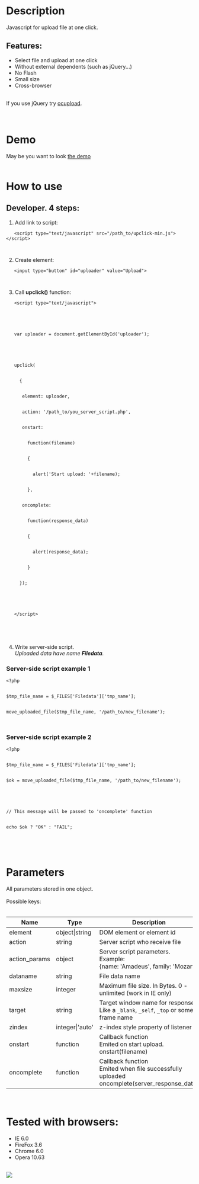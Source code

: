 # Description #
Javascript for upload file at one click.

## Features: ##
  * Select file and upload at one click
  * Without external dependents (such as jQuery...)
  * No Flash
  * Small size
  * Cross-browser
<br>
If you use jQuery try <a href='http://code.google.com/p/ocupload'>ocupload</a>.<br>
<br>
<br></li></ul>

<h1>Demo</h1>
May be you want to look <a href='http://upload-at-click.narod.ru/demo.html'>the demo</a>

<br>
<br>


<h1>How to use</h1>
<h2>Developer. 4 steps:</h2>

1. Add link to script:<br>
<pre><code>   &lt;script type="text/javascript" src="/path_to/upclick-min.js"&gt;&lt;/script&gt;<br>
</code></pre>

2. Create element:<br>
<pre><code>   &lt;input type="button" id="uploader" value="Upload"&gt;<br>
</code></pre>

3. Call <b>upclick()</b> function:<br>
<pre><code>   &lt;script type="text/javascript"&gt;<br>
<br>
   var uploader = document.getElementById('uploader');<br>
<br>
   upclick(<br>
     {<br>
      element: uploader,<br>
      action: '/path_to/you_server_script.php', <br>
      onstart:<br>
        function(filename)<br>
        {<br>
          alert('Start upload: '+filename);<br>
        },<br>
      oncomplete:<br>
        function(response_data) <br>
        {<br>
          alert(response_data);<br>
        }<br>
     });<br>
<br>
   &lt;/script&gt;<br>
</code></pre>

<br>

4. Write server-side script.<br>
<i>Uploaded data have name <b>Filedata</b>.</i><br>
<h3>Server-side script example 1</h3>
<pre><code>&lt;?php<br>
$tmp_file_name = $_FILES['Filedata']['tmp_name'];<br>
move_uploaded_file($tmp_file_name, '/path_to/new_filename');<br>
</code></pre>
<h3>Server-side script example 2</h3>
<pre><code>&lt;?php<br>
$tmp_file_name = $_FILES['Filedata']['tmp_name'];<br>
$ok = move_uploaded_file($tmp_file_name, '/path_to/new_filename');<br>
<br>
// This message will be passed to 'oncomplete' function<br>
echo $ok ? "OK" : "FAIL";<br>
</code></pre>

<br>

<h1>Parameters</h1>
All parameters stored in one object.<br>
<br>
Possible keys:<br>
<br>
<table><thead><th> <b>Name</b> </th><th> <b>Type</b> </th><th> <b>Description</b> </th><th> <b>Default</b> </th></thead><tbody>
<tr><td> element </td><td> object|string </td><td> DOM element or element id </td><td>  </td></tr>
<tr><td> action </td><td> string </td><td> Server script who receive file </td><td>  </td></tr>
<tr><td> action_params </td><td> object </td><td> Server script parameters.<br>Example:<br>{name: 'Amadeus', family: 'Mozart'}</td><td> {} </td></tr>
<tr><td> dataname </td><td> string </td><td> File data name </td><td> 'Filedata' </td></tr>
<tr><td> maxsize </td><td> integer </td><td> Maximum file size. In Bytes. 0 - unlimited (work in IE only) </td><td> 0 </td></tr>
<tr><td> target </td><td> string </td><td> Target window name for response. Like a <code>_blank</code>, <code>_self</code>, <code>_top</code> or some frame name </td><td>  </td></tr>
<tr><td> zindex </td><td> integer|'auto' </td><td> z-index style property of listener </td><td> 'auto' </td></tr>
<tr><td> onstart </td><td> function </td><td> Callback function<br>Emited on start upload.<br>onstart(filename)</td><td> null </td></tr>
<tr><td> oncomplete </td><td> function </td><td> Callback function<br>Emited when file successfully uploaded<br>oncomplete(server_response_data)</td><td> null </td></tr></tbody></table>


<br>


<h1>Tested with browsers:</h1>
<ul><li>IE 6.0<br>
</li><li>FireFox 3.6<br>
</li><li>Chrome 6.0<br>
</li><li>Opera 10.63<br>
<br></li></ul>


<a href='http://kopilka.flypay.ru/?sid=12075"'><img src='http://kopilka.flypay.ru/i/coinbox/12075/img.jpg' /></a>